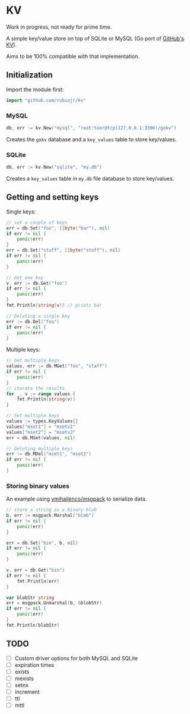 # KV

Work in progress, not ready for prime time.

A simple key/value store on top of SQLite or MySQL (Go port of [GitHub's KV](https://github.com/github/github-ds/blob/master/lib/github/kv.rb)).

Aims to be 100% compatible with that implementation.

## Initialization 

Import the module first:

```Go
import "github.com/rubiojr/kv"
```

### MySQL

```Go
db, err := kv.New("mysql", "root:toor@tcp(127.0.0.1:3306)/gokv")
```

Creates the `gokv` database and a `key_values` table to store key/values.

### SQLite

```Go
db, err := kv.New("sqlite", "my.db")
```

Creates a `key_values` table in `my.db` file database to store key/values.

## Getting and setting keys

Single keys:

```Go
// set a couple of keys
err = db.Set("foo", []byte("bar"), nil)
if err != nil {
	panic(err)
}
err = db.Set("stuff", []byte("staff"), nil)
if err != nil {
	panic(err)
}

// Get one key
v, err := db.Get("foo")
if err != nil {
	panic(err)
}
fmt.Println(string(v)) // prints bar

// Deleting a single key
err := db.Del("foo")
if err != nil {
	panic(err)
}
```

Multiple keys:

```Go
// Get multiple keys
values, err := db.MGet("foo", "staff")
if err != nil {
	panic(err)
}
// iterate the results
for _, v := range values {
	fmt.Println(string(v))
}

// Set multiple keys
values := types.KeyValues{}
values["mset1"] = "msetv1"
values["mset2"] = "msetv2"
err = db.MSet(values, nil)

// Deleting multiple keys
err := db.MDel("mset1", "mset2")
if err != nil {
	panic(err)
}

```

### Storing binary values

An example using [vmihailenco/msgpack](https://github.com/vmihailenco/msgpack) to serialize data.

```Go
// store a string as a binary blob
b, err := msgpack.Marshal("blob")
if err != nil {
	panic(err)
}

err = db.Set("bin", b, nil)
if err != nil {
	panic(err)
}

v, err = db.Get("bin")
if err != nil {
	fmt.Println(err)
}

var blobStr string
err = msgpack.Unmarshal(b, &blobStr)
if err != nil {
	panic(err)
}
fmt.Println(blobStr)
```

## TODO

- [ ] Custom driver options for both MySQL and SQLite
- [ ] expiration times
- [ ] exists
- [ ] mexists
- [ ] setnx
- [ ] increment
- [ ] ttl
- [ ] mttl
